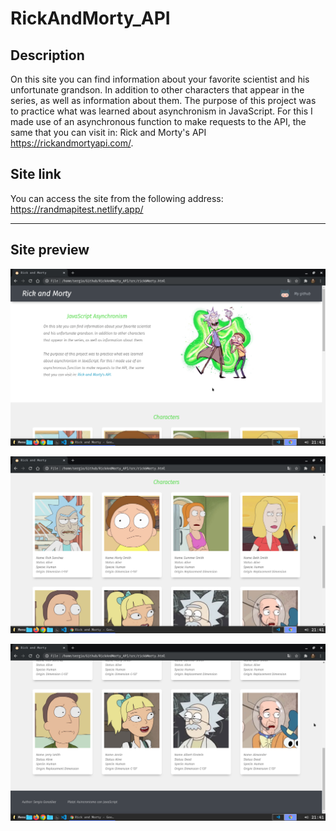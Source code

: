 # RickAndMorty_API



Description
------------------------------------------------------------------------------------------------
On this site you can find information about your favorite scientist and his unfortunate grandson. In addition to other characters that appear in the series, as well as information about them. The purpose of this project was to practice what was learned about asynchronism in JavaScript. For this I made use of an asynchronous function to make requests to the API, the same that you can visit in: Rick and Morty's API https://rickandmortyapi.com/.

Site link
------------------------------------------------------------------------------------------------

You can access the site from the following address: https://randmapitest.netlify.app/

------------------------------------------------------------------------------------------------
Site preview
------------------------------------------------------------------------------------------------
![alt text](https://raw.githubusercontent.com/Sergio9815/RickAndMorty_API/master/src/captures/site_preview_01.png)

![alt text](https://raw.githubusercontent.com/Sergio9815/RickAndMorty_API/master/src/captures/site_preview_02.png)

![alt text](https://raw.githubusercontent.com/Sergio9815/RickAndMorty_API/master/src/captures/site_preview_03.png)
